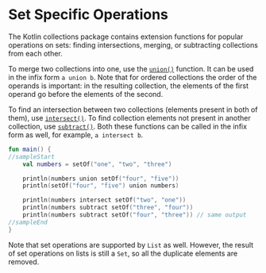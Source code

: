 [//]: # (title: Set-specific operations)

# Set Specific Operations

The Kotlin collections package contains extension functions for popular operations on sets: finding intersections, merging, or subtracting collections from each other.

To merge two collections into one, use the [`union()`](https://kotlinlang.org/api/latest/jvm/stdlib/kotlin.collections/union.html) function. It can be used in the infix form `a union b`.
Note that for ordered collections the order of the operands is important: in the resulting collection, the elements of the first operand go before the elements of the second.

To find an intersection between two collections (elements present in both of them), use [`intersect()`](https://kotlinlang.org/api/latest/jvm/stdlib/kotlin.collections/intersect.html).
To find collection elements not present in another collection, use [`subtract()`](https://kotlinlang.org/api/latest/jvm/stdlib/kotlin.collections/subtract.html).
Both these functions can be called in the infix form as well, for example, `a intersect b`.



```kotlin
fun main() {
//sampleStart
    val numbers = setOf("one", "two", "three")

    println(numbers union setOf("four", "five"))
    println(setOf("four", "five") union numbers)

    println(numbers intersect setOf("two", "one"))
    println(numbers subtract setOf("three", "four"))
    println(numbers subtract setOf("four", "three")) // same output
//sampleEnd
}
```


Note that set operations are supported by `List` as well.
However, the result of set operations on lists is still a `Set`, so all the duplicate elements are removed.
